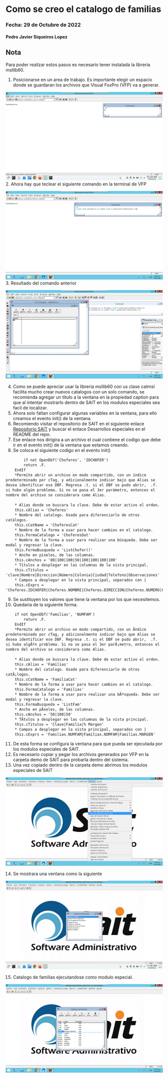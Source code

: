 # Como se creo el catalogo de familias
### Fecha: 29 de Octubre de 2022
#### Pedro Javier Siqueiros Lopez

## Nota
Para poder realizar estos pasos es necesario tener instalada la libreria msllib60.

1. Posicionarse en un area de trabajo. Es importante elegir un espacio donde se guardaran los archivos que Visual FoxPro (VFP) va a generar.

![Area de trabajo](areatrabajo.png)
2. Ahora hay que teclear el siguiente comando en la terminal de VFP

![Comando para crear forma](crearforma.png)
3. Resultado del comando anterior

![Resultado comando](resultadocomm.png)

4. Como se puede apreciar usar la libreria msllib60 con us clase catmsl facilita mucho crear nuevos catalogos con un solo comando, se recomienda agregar un titulo a la ventana en la propiedad caption para que al intentar mostrarlo dentro de SAIT en los modulos especiales sea facil de localizar.
5. Ahora solo faltan configurar algunas variables en la ventana, para ello creamos el evento init() de la ventana.
6. Recomiendo visitar el repositorio de SAIT en el siguiente enlace [Repositorio SAIT](https://github.com/sait/sdkdoc/) y buscar el enlace Desarrollos especiales en el README del repo.
7. Ese enlace nos dirigira a un archivo el cual contiene el codigo que debe ir en el evento init() de la ventana que estamos creando.
8. Se coloca el siguiente codigo en el evento init()

```
    	if not OpenDbf('Choferes', 'IDCHOFER')
		return .F. 
	EndIf
	*Permite abrir un archivo en modo compartido, con un índice predeterminado por cTag, y adicionalmente indicar bajo que Alias se desea identificar ese DBF. Regresa .t. si el DBF se pudo abrir,  .f. si hubo algún problema. Si no se pasa el 3er parámetro, entonces el nombre del archivo se considerara como Alias.

	* Alias donde se buscara la clave. Debe de estar activo el orden.
	this.cAlias = 'Choferes'
	* Nombre del catalogo. Usado para diferenciarlo de otros catálogos.
	this.cCatName = 'ChoferesCat'
	* Nombre de la forma a usar para hacer cambios en el catalogo.
	this.FormaCatalogo = 'ChoferesDat'
	* Nombre de la forma a usar para realizar una búsqueda. Debe ser modal y regresar la clave.
	this.FormaBusqueda = 'ListChofer()'
	* Ancho en píxeles, de las columnas.
	this.cAnchos = '80|100|100|50|100|100|100|100'
	* Títulos a desplegar en las columnas de la vista principal.
	this.cTitulos = 'clave|Nombre|Direccion|Número|Colonia|Ciudad|Telefono|Observaciones'
	* Campos a desplegar en la vista principal, separados con |
	this.cExprs = 'Choferes.IDCHOFER|Choferes.NOMBRE|Choferes.DIRECCION|Choferes.NUMERO|Choferes.COLONIA|Choferes.CIUDAD|Choferes.TELEFONO|Choferes.OBSERVACIONES'
```
9. Se sustituyen los valores que tiene la ventana por los que necesitemos.
10. Quedaria de la siguiente forma.

```
	if not OpenDbf('Familias', 'NUMFAM')
		return .F. 
	EndIf
	*Permite abrir un archivo en modo compartido, con un Ã­ndice predeterminado por cTag, y adicionalmente indicar bajo que Alias se desea identificar ese DBF. Regresa .t. si el DBF se pudo abrir,  .f. si hubo algÃºn problema. Si no se pasa el 3er parÃ¡metro, entonces el nombre del archivo se considerara como Alias.

	* Alias donde se buscara la clave. Debe de estar activo el orden.
	this.cAlias = 'Familias'
	* Nombre del catalogo. Usado para diferenciarlo de otros catÃ¡logos.
	this.cCatName = 'FamiliaCat'
	* Nombre de la forma a usar para hacer cambios en el catalogo.
	this.FormaCatalogo = 'Familias'
	* Nombre de la forma a usar para realizar una bÃºsqueda. Debe ser modal y regresar la clave.
	this.FormaBusqueda = 'ListFam'
	* Ancho en pÃ­xeles, de las columnas.
	this.cAnchos = '50|100|50'
	* TÃ­tulos a desplegar en las columnas de la vista principal.
	this.cTitulos = 'Clave|Familia|% Margen'
	* Campos a desplegar en la vista principal, separados con |
	this.cExprs = 'Familias.NUMFAM|Familias.NOMFAM|Familias.MARGEN'
```
11. De esta forma se configura la ventana para que pueda ser ejecutada por los modulos especiales de SAIT.
12. Es necesario copiar y pegar los archivos generados por VFP en la carpeta demo de SAIT para probarla dentro del sistema.
13. Una vez copiado dentro de la carpeta demo abrimos los modulos especiales de SAIT 

![Modulos especiales en el menu](moduloespecial.png)

14. Se mostrara una ventana como la siguiente

![Modulos especiales ventana](moduloespecial2.png)

15. Catalogo de familias ejecutandose como modulo especial.

![Catalogo de familias](catfamilias.png)